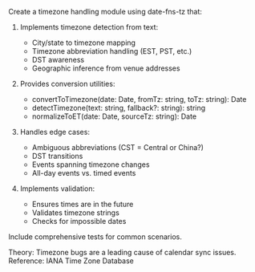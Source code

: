 Create a timezone handling module using date-fns-tz that:

1. Implements timezone detection from text:
   - City/state to timezone mapping
   - Timezone abbreviation handling (EST, PST, etc.)
   - DST awareness
   - Geographic inference from venue addresses

2. Provides conversion utilities:
   - convertToTimezone(date: Date, fromTz: string, toTz: string): Date
   - detectTimezone(text: string, fallback?: string): string
   - normalizeToET(date: Date, sourceTz: string): Date

3. Handles edge cases:
   - Ambiguous abbreviations (CST = Central or China?)
   - DST transitions
   - Events spanning timezone changes
   - All-day events vs. timed events

4. Implements validation:
   - Ensures times are in the future
   - Validates timezone strings
   - Checks for impossible dates

Include comprehensive tests for common scenarios.

Theory: Timezone bugs are a leading cause of calendar sync issues.
Reference: IANA Time Zone Database
